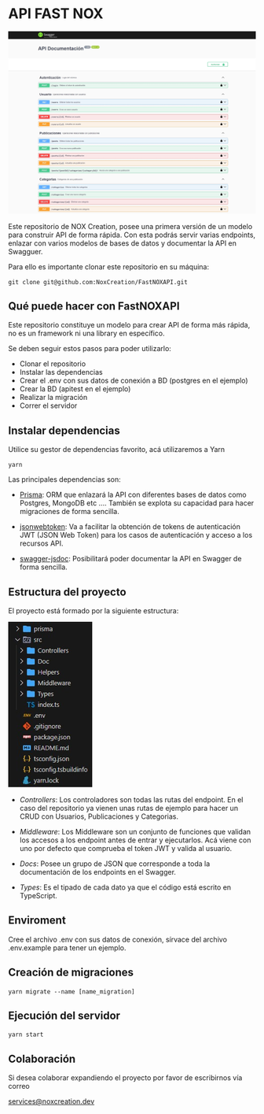# API FAST NOX

![alt text](/images/image2.jpeg)

Este repositorio de NOX Creation, posee una primera versión de un modelo para construir API de forma rápida. Con esta podrás servir varias endpoints, enlazar con varios modelos de bases de datos y documentar la API en Swagguer.

Para ello es importante clonar este repositorio en su máquina:

    git clone git@github.com:NoxCreation/FastNOXAPI.git

## Qué puede hacer con FastNOXAPI

Este repositorio constituye un modelo para crear API de forma más rápida, no es un framework ni una library en específico. 

Se deben seguir estos pasos para poder utilizarlo:

- Clonar el repositorio
- Instalar las dependencias
- Crear el .env con sus datos de conexión a BD (postgres en el ejemplo)
- Crear la BD (apitest en el ejemplo)
- Realizar la migración
- Correr el servidor

## Instalar dependencias

Utilice su gestor de dependencias favorito, acá utilizaremos a Yarn

    yarn

Las principales dependencias son:

* [Prisma](https://www.prisma.io/): ORM que enlazará la API con diferentes bases de datos como Postgres, MongoDB etc .... También se explota su capacidad para hacer migraciones de forma sencilla.

* [jsonwebtoken](https://github.com/auth0/node-jsonwebtoken): Va a facilitar la obtención de tokens de autenticación JWT (JSON Web Token) para los casos de autenticación y acceso a los recursos API.

* [swagger-jsdoc](https://github.com/Surnet/swagger-jsdoc): Posibilitará poder documentar la API en Swagger de forma sencilla.

## Estructura del proyecto

El proyecto está formado por la siguiente estructura:

![alt text](/images/image1.jpg)

* *Controllers*: Los controladores son todas las rutas del endpoint. En el caso del repositorio ya vienen unas rutas de ejemplo para hacer un CRUD con Usuarios, Publicaciones y Categorias.

* *Middleware*: Los Middleware son un conjunto de funciones que validan los accesos a los endpoint antes de entrar y ejecutarlos. Acá viene con uno por defecto que comprueba el token JWT y valida al usuario.

* *Docs*: Posee un grupo de JSON que corresponde a toda la documentación de los endpoints en el Swagger.

* *Types*: Es el tipado de cada dato ya que el código está escrito en TypeScript.

## Enviroment

Cree el archivo .env con sus datos de conexión, sírvace del archivo .env.example para tener un ejemplo.

## Creación de migraciones

    yarn migrate --name [name_migration]

## Ejecución del servidor

    yarn start

## Colaboración

Si desea colaborar expandiendo el proyecto por favor de escribirnos vía correo

[services@noxcreation.dev](mailto:services@noxcreation.dev)
